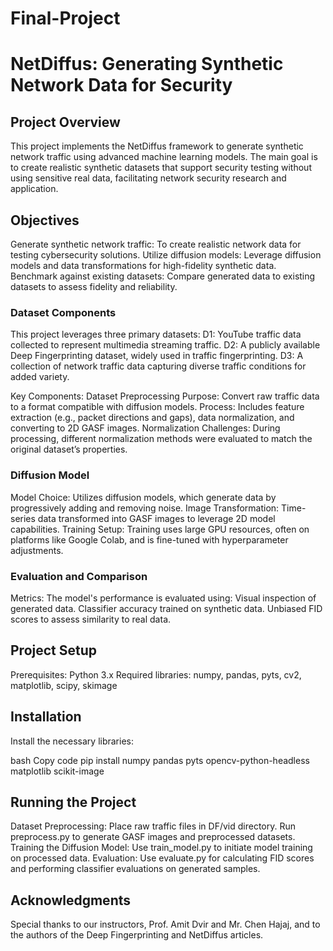 # Final-Project
# NetDiffus: Generating Synthetic Network Data for Security
## Project Overview
This project implements the NetDiffus framework to generate synthetic network traffic using advanced machine learning models. The main goal is to create realistic synthetic datasets that support security testing without using sensitive real data, facilitating network security research and application.

## Objectives
Generate synthetic network traffic: To create realistic network data for testing cybersecurity solutions.
Utilize diffusion models: Leverage diffusion models and data transformations for high-fidelity synthetic data.
Benchmark against existing datasets: Compare generated data to existing datasets to assess fidelity and reliability.

### Dataset Components
This project leverages three primary datasets:
D1: YouTube traffic data collected to represent multimedia streaming traffic.
D2: A publicly available Deep Fingerprinting dataset, widely used in traffic fingerprinting.
D3: A collection of network traffic data capturing diverse traffic conditions for added variety.

Key Components:
Dataset Preprocessing
Purpose: Convert raw traffic data to a format compatible with diffusion models.
Process: Includes feature extraction (e.g., packet directions and gaps), data normalization, and converting to 2D GASF images.
Normalization Challenges: During processing, different normalization methods were evaluated to match the original dataset’s properties.

### Diffusion Model
Model Choice: Utilizes diffusion models, which generate data by progressively adding and removing noise.
Image Transformation: Time-series data transformed into GASF images to leverage 2D model capabilities.
Training Setup: Training uses large GPU resources, often on platforms like Google Colab, and is fine-tuned with hyperparameter adjustments.

### Evaluation and Comparison
Metrics: The model's performance is evaluated using:
Visual inspection of generated data.
Classifier accuracy trained on synthetic data.
Unbiased FID scores to assess similarity to real data.

## Project Setup
Prerequisites:
Python 3.x
Required libraries: numpy, pandas, pyts, cv2, matplotlib, scipy, skimage

## Installation
Install the necessary libraries:

bash
Copy code
pip install numpy pandas pyts opencv-python-headless matplotlib scikit-image

## Running the Project
Dataset Preprocessing:
Place raw traffic files in DF/vid directory.
Run preprocess.py to generate GASF images and preprocessed datasets.
Training the Diffusion Model:
Use train_model.py to initiate model training on processed data.
Evaluation:
Use evaluate.py for calculating FID scores and performing classifier evaluations on generated samples.

## Acknowledgments
Special thanks to our instructors, Prof. Amit Dvir and Mr. Chen Hajaj, and to the authors of the Deep Fingerprinting and NetDiffus articles.
